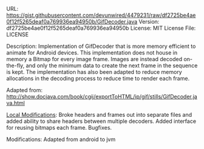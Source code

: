 URL: https://gist.githubusercontent.com/devunwired/4479231/raw/df2725be4ae0f12f5265deaf0a769936ea94950b/GifDecoder.java
Version: df2725be4ae0f12f5265deaf0a769936ea94950b
License: MIT
License File: LICENSE

Description:
Implementation of GifDecoder that is more memory efficient to animate for
Android devices. This implementation does not house in memory a Bitmap for
every image frame. Images are instead decoded on-the-fly, and only the minimum
data to create the next frame in the sequence is kept. The implementation has
also been adapted to reduce memory allocations in the decoding process to
reduce time to render each frame.

Adapted from:
http://show.docjava.com/book/cgij/exportToHTML/ip/gif/stills/GifDecoder.java.html

[Local Modifications](https://github.com/bumptech/glide/tree/e66d253d4c1834a7fd4e2d312f133eb8bb8daf5f/third_party/gif_decoder):
Broke headers and frames out into separate files and added ability to share
headers between multiple decoders. Added interface for reusing bitmaps each
frame. Bugfixes.

Modifications:
Adapted from android to jvm

